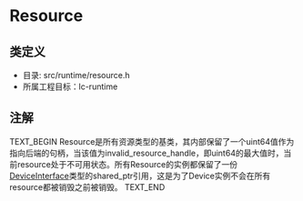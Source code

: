 # Resource

## 类定义
* 目录: src/runtime/resource.h
* 所属工程目标：lc-runtime

## 注解
TEXT_BEGIN
Resource是所有资源类型的基类，其内部保留了一个uint64值作为指向后端的句柄，当该值为invalid_resource_handle，即uint64的最大值时，当前resource处于不可用状态。所有Resource的实例都保留了一份[DeviceInterface](device_interface.md)类型的shared_ptr引用，这是为了Device实例不会在所有resource都被销毁之前被销毁。
TEXT_END